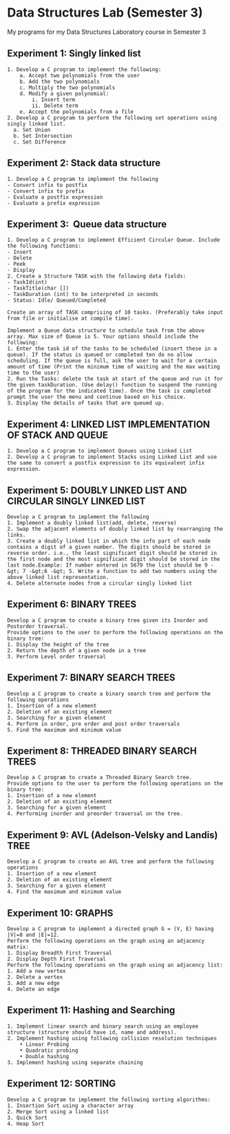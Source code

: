 # Data Structures Lab (Semester 3)
My programs for my Data Structures Laboratory course in Semester 3

## Experiment 1: Singly linked list
	1. Develop a C program to implement the following:
        a. Accept two polynomials from the user 
        b. Add the two polynomials
        c. Multiply the two polynomials
        d. Modify a given polynomial:
      	    i. Insert term
            ii. Delete term
        e. Accept the polynomials from a file
	2. Develop a C program to perform the following set operations using singly linked list.
      a. Set Union
      b. Set Intersection
      c. Set Difference

## Experiment 2: Stack data structure
	1. Develop a C program to implement the following
	- Convert infix to postfix
	- Convert infix to prefix
	- Evaluate a postfix expression
	- Evaluate a prefix expression

## Experiment 3:  Queue data structure
	1. Develop a C program to implement Efficient Circular Queue. Include the following functions:
	- Insert
	- Delete
	- Peek
	- Display
 	2. Create a Structure TASK with the following data fields:
	- TaskId(int)
 	- TaskTitle(char [])
	- TaskDuration (int) to be interpreted in seconds
 	- Status: Idle/ Queued/Completed
	
 	Create an array of TASK comprising of 10 tasks. (Preferably take input from file or initialise at compile time).
	
	Implement a Queue data structure to schedule task from the above array. Max size of Queue is 5. Your options should include the following:
	1. Enter the task id of the tasks to be scheduled (insert these in a queue). If the status is queued or completed ten do no allow scheduling. If the queue is full, ask the user to wait for a certain amount of time (Print the minimum time of waiting and the max waiting time to the user)
	2. Run the Tasks: delete the task at start of the queue and run it for the given taskDuration. (Use delay() function to suspend the running of the program for the indicated time). Once the task is completed prompt the user the menu and continue based on his choice.
	3. Display the details of tasks that are queued up.

## Experiment 4: LINKED LIST IMPLEMENTATION OF STACK AND QUEUE
	1. Develop a C program to implement Queues using Linked List
	2. Develop a C program to implement Stacks using Linked List and use the same to convert a postfix expression to its equivalent infix expression.

## Experiment 5: DOUBLY LINKED LIST AND CIRCULAR SINGLY LINKED LIST
	Develop a C program to implement the following
	1. Implement a doubly linked list(add, delete, reverse)
	2. Swap the adjacent elements of doubly linked list by rearranging the links.
	3. Create a doubly linked list in which the info part of each node contains a digit of a given number. The digits should be stored in reverse order. i.e., the least significant digit should be stored in the first node and the most significant digit should be stored in the last node.Example: If number entered in 5679 the list should be 9 -&gt; 7 -&gt;6 -&gt; 5. Write a function to add two numbers using the above linked list representation.
	4. Delete alternate nodes from a circular singly linked list

## Experiment 6: BINARY TREES
	Develop a C program to create a binary tree given its Inorder and Postorder traversal.
	Provide options to the user to perform the following operations on the binary tree:
	1. Display the height of the tree
	2. Return the depth of a given node in a tree
	3. Perform Level order traversal

## Experiment 7: BINARY SEARCH TREES
	Develop a C program to create a binary search tree and perform the following operations 
	1. Insertion of a new element
	2. Deletion of an existing element
	3. Searching for a given element
	4. Perform in order, pre order and post order traversals
	5. Find the maximum and minimum value

## Experiment 8: THREADED BINARY SEARCH TREES
	Develop a C program to create a Threaded Binary Search tree.
	Provide options to the user to perform the following operations on the binary tree:
	1. Insertion of a new element
	2. Deletion of an existing element
	3. Searching for a given element
	4. Performing inorder and preorder traversal on the tree.

## Experiment 9: AVL (Adelson-Velsky and Landis) TREE
	Develop a C program to create an AVL tree and perform the following operations 
	1. Insertion of a new element
	2. Deletion of an existing element
	3. Searching for a given element
	4. Find the maximum and minimum value

## Experiment 10: GRAPHS
	Develop a C program to implement a directed graph G = (V, E) having |V|=8 and |E|=12.
	Perform the following operations on the graph using an adjacency matrix:
	1. Display Breadth First Traversal
	2. Display Depth First Traversal
	Perform the following operations on the graph using an adjacency list:
	1. Add a new vertex
	2. Delete a vertex
	3. Add a new edge
	4. Delete an edge

## Experiment 11: Hashing and Searching 
	1. Implement linear search and binary search using an employee structure (structure should have id, name and address).
	2. Implement hashing using following collision resolution techniques
		• Linear Probing
		• Quadratic probing
		• Double hashing
	3. Implement hashing using separate chaining

## Experiment 12: SORTING
	Develop a C program to implement the following sorting algorithms:
	1. Insertion Sort using a character array
	2. Merge Sort using a linked list
	3. Quick Sort
	4. Heap Sort

